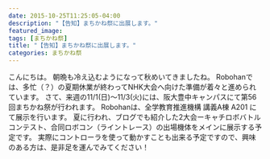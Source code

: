 ```yaml
---
date: 2015-10-25T11:25:05-04:00
description: "【告知】まちかね祭に出展します。"
featured_image: 
tags: [まちかね祭]
title: "【告知】まちかね祭に出展します。"
categories: まちかね祭
---
```


こんにちは。
朝晩も冷え込むようになって秋めいてきましたね。
Robohanでは、多忙（？）の夏期休業が終わってNHK大会へ向けた準備が着々と進められています。
さて、来週の11/1(日)～11/3(火)には、阪大豊中キャンパスにて第56回まちかね祭が行われます。
Robohanは、全学教育推進機構 講義A棟 A201 にて展示を行います。
夏に行われ、ブログでも紹介した2大会ーキャチロボバトルコンテスト、合同ロボコン（ライントレース）の出場機体をメインに展示する予定です。
実際にコントローラを使って動かすことも出来る予定ですので、興味のある方は、是非足を運んでみてください！

